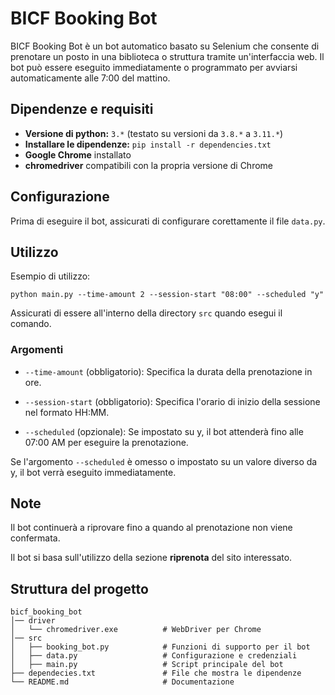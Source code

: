 # BICF Booking Bot

BICF Booking Bot è un bot automatico basato su Selenium che consente di prenotare un posto in una biblioteca o struttura tramite un'interfaccia web. Il bot può essere eseguito immediatamente o programmato per avviarsi automaticamente alle 7:00 del mattino.

## Dipendenze e requisiti

- **Versione di python:** `3.*` (testato su versioni da `3.8.*` a `3.11.*`)
- **Installare le dipendenze:** `pip install -r dependencies.txt`
- **Google Chrome** installato
- **chromedriver** compatibili con la propria versione di Chrome

## Configurazione

Prima di eseguire il bot, assicurati di configurare corettamente il file `data.py`.

## Utilizzo 

Esempio di utilizzo:
```
python main.py --time-amount 2 --session-start "08:00" --scheduled "y"
```

Assicurati di essere all'interno della directory `src` quando esegui il comando.

### Argomenti

- `--time-amount` (obbligatorio): Specifica la durata della prenotazione in ore.

- `--session-start` (obbligatorio): Specifica l'orario di inizio della sessione nel formato HH:MM.

- `--scheduled` (opzionale): Se impostato su y, il bot attenderà fino alle 07:00 AM per eseguire la prenotazione.

Se l'argomento `--scheduled` è omesso o impostato su un valore diverso da y, il bot verrà eseguito immediatamente.

## Note

Il bot continuerà a riprovare fino a quando al prenotazione non viene confermata.

Il bot si basa sull'utilizzo della sezione **riprenota** del sito interessato.

## Struttura del progetto 

```
bicf_booking_bot
│── driver
│   └── chromedriver.exe          # WebDriver per Chrome
│── src
│   ├── booking_bot.py            # Funzioni di supporto per il bot
│   ├── data.py                   # Configurazione e credenziali
│   ├── main.py                   # Script principale del bot
├── dependecies.txt               # File che mostra le dipendenze
└── README.md                     # Documentazione
```

